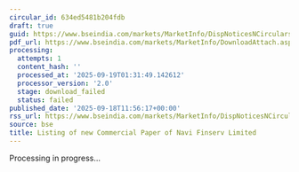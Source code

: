 ```yaml
---
circular_id: 634ed5481b204fdb
draft: true
guid: https://www.bseindia.com/markets/MarketInfo/DispNoticesNCirculars.aspx?Noticeid={F73C57C7-77E6-42B9-A731-26A5FF1609DF}&noticeno=20250918-37&dt=09/18/2025&icount=37&totcount=63&flag=0
pdf_url: https://www.bseindia.com/markets/MarketInfo/DownloadAttach.aspx?id=20250918-37&attachedId=
processing:
  attempts: 1
  content_hash: ''
  processed_at: '2025-09-19T01:31:49.142612'
  processor_version: '2.0'
  stage: download_failed
  status: failed
published_date: '2025-09-18T11:56:17+00:00'
rss_url: https://www.bseindia.com/markets/MarketInfo/DispNoticesNCirculars.aspx?Noticeid={F73C57C7-77E6-42B9-A731-26A5FF1609DF}&noticeno=20250918-37&dt=09/18/2025&icount=37&totcount=63&flag=0
source: bse
title: Listing of new Commercial Paper of Navi Finserv Limited
---
```


Processing in progress...